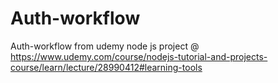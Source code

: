 # Auth-workflow
Auth-workflow from udemy node js project @ https://www.udemy.com/course/nodejs-tutorial-and-projects-course/learn/lecture/28990412#learning-tools
